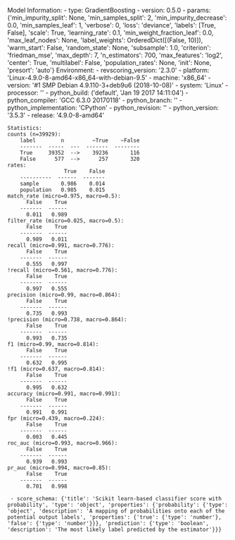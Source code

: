 Model Information:
	 - type: GradientBoosting
	 - version: 0.5.0
	 - params: {'min_impurity_split': None, 'min_samples_split': 2, 'min_impurity_decrease': 0.0, 'min_samples_leaf': 1, 'verbose': 0, 'loss': 'deviance', 'labels': [True, False], 'scale': True, 'learning_rate': 0.1, 'min_weight_fraction_leaf': 0.0, 'max_leaf_nodes': None, 'label_weights': OrderedDict([(False, 10)]), 'warm_start': False, 'random_state': None, 'subsample': 1.0, 'criterion': 'friedman_mse', 'max_depth': 7, 'n_estimators': 700, 'max_features': 'log2', 'center': True, 'multilabel': False, 'population_rates': None, 'init': None, 'presort': 'auto'}
	Environment:
	 - revscoring_version: '2.3.0'
	 - platform: 'Linux-4.9.0-8-amd64-x86_64-with-debian-9.5'
	 - machine: 'x86_64'
	 - version: '#1 SMP Debian 4.9.110-3+deb9u6 (2018-10-08)'
	 - system: 'Linux'
	 - processor: ''
	 - python_build: ('default', 'Jan 19 2017 14:11:04')
	 - python_compiler: 'GCC 6.3.0 20170118'
	 - python_branch: ''
	 - python_implementation: 'CPython'
	 - python_revision: ''
	 - python_version: '3.5.3'
	 - release: '4.9.0-8-amd64'
	
	Statistics:
	counts (n=39929):
		label        n         ~True    ~False
		-------  -----  ---  -------  --------
		True     39352  -->    39236       116
		False      577  -->      257       320
	rates:
		              True    False
		----------  ------  -------
		sample       0.986    0.014
		population   0.985    0.015
	match_rate (micro=0.975, macro=0.5):
		  False    True
		-------  ------
		  0.011   0.989
	filter_rate (micro=0.025, macro=0.5):
		  False    True
		-------  ------
		  0.989   0.011
	recall (micro=0.991, macro=0.776):
		  False    True
		-------  ------
		  0.555   0.997
	!recall (micro=0.561, macro=0.776):
		  False    True
		-------  ------
		  0.997   0.555
	precision (micro=0.99, macro=0.864):
		  False    True
		-------  ------
		  0.735   0.993
	!precision (micro=0.738, macro=0.864):
		  False    True
		-------  ------
		  0.993   0.735
	f1 (micro=0.99, macro=0.814):
		  False    True
		-------  ------
		  0.632   0.995
	!f1 (micro=0.637, macro=0.814):
		  False    True
		-------  ------
		  0.995   0.632
	accuracy (micro=0.991, macro=0.991):
		  False    True
		-------  ------
		  0.991   0.991
	fpr (micro=0.439, macro=0.224):
		  False    True
		-------  ------
		  0.003   0.445
	roc_auc (micro=0.993, macro=0.966):
		  False    True
		-------  ------
		  0.939   0.993
	pr_auc (micro=0.994, macro=0.85):
		  False    True
		-------  ------
		  0.701   0.998
	
	 - score_schema: {'title': 'Scikit learn-based classifier score with probability', 'type': 'object', 'properties': {'probability': {'type': 'object', 'description': 'A mapping of probabilities onto each of the potential output labels', 'properties': {'true': {'type': 'number'}, 'false': {'type': 'number'}}}, 'prediction': {'type': 'boolean', 'description': 'The most likely label predicted by the estimator'}}}

